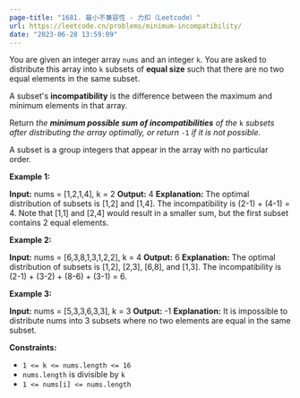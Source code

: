 ```yaml
---
page-title: "1681. 最小不兼容性 - 力扣（Leetcode）"
url: https://leetcode.cn/problems/minimum-incompatibility/
date: "2023-06-28 13:59:09"
---
```

You are given an integer array `nums`​​​ and an integer `k`. You are asked to distribute this array into `k` subsets of **equal size** such that there are no two equal elements in the same subset.

A subset's **incompatibility** is the difference between the maximum and minimum elements in that array.

Return *the **minimum possible sum of incompatibilities** of the* `k` *subsets after distributing the array optimally, or return* `-1` *if it is not possible.*

A subset is a group integers that appear in the array with no particular order.

**Example 1:**

**Input:** nums = \[1,2,1,4\], k = 2
**Output:** 4
**Explanation:** The optimal distribution of subsets is \[1,2\] and \[1,4\].
The incompatibility is (2-1) + (4-1) = 4.
Note that \[1,1\] and \[2,4\] would result in a smaller sum, but the first subset contains 2 equal elements.

**Example 2:**

**Input:** nums = \[6,3,8,1,3,1,2,2\], k = 4
**Output:** 6
**Explanation:** The optimal distribution of subsets is \[1,2\], \[2,3\], \[6,8\], and \[1,3\].
The incompatibility is (2-1) + (3-2) + (8-6) + (3-1) = 6.

**Example 3:**

**Input:** nums = \[5,3,3,6,3,3\], k = 3
**Output:** -1
**Explanation:** It is impossible to distribute nums into 3 subsets where no two elements are equal in the same subset.

**Constraints:**

-   `1 <= k <= nums.length <= 16`
-   `nums.length` is divisible by `k`
-   `1 <= nums[i] <= nums.length`